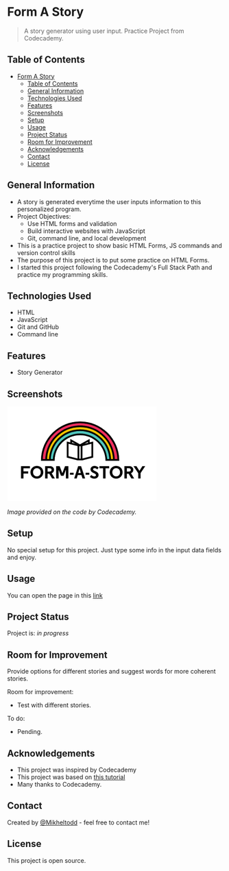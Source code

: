 # Form A Story
> A story generator using user input. Practice Project from Codecademy.

## Table of Contents
- [Form A Story](#form-a-story)
  - [Table of Contents](#table-of-contents)
  - [General Information](#general-information)
  - [Technologies Used](#technologies-used)
  - [Features](#features)
  - [Screenshots](#screenshots)
  - [Setup](#setup)
  - [Usage](#usage)
  - [Project Status](#project-status)
  - [Room for Improvement](#room-for-improvement)
  - [Acknowledgements](#acknowledgements)
  - [Contact](#contact)
  - [License](#license)
<!-- * [License](#license) -->



## General Information
- A story is generated everytime the user inputs information to this personalized program.
- Project Objectives:
    * Use HTML forms and validation
    * Build interactive websites with JavaScript
    * Git, command line, and local development
- This is a practice project to show basic HTML Forms, JS commands and version control skills
- The purpose of this project is to put some practice on HTML Forms. 
- I started this project following the Codecademy's Full Stack Path and practice my programming skills.

## Technologies Used
- HTML
- JavaScript
- Git and GitHub
- Command line


## Features
- Story Generator


## Screenshots
![ScreenShot of the page](./form-a-story-codecademy.png)

_Image provided on the code by Codecademy._



## Setup
No special setup for this project. Just type some info in the input data fields and enjoy.


## Usage
You can open the page in this [link](https://mikheltodd.github.io/Form-A-Story/)


## Project Status
Project is: _in progress_ 


## Room for Improvement

Provide options for different stories and suggest words for more coherent stories.

Room for improvement:
- Test with different stories. 

To do:
- Pending.


## Acknowledgements

- This project was inspired by Codecademy
- This project was based on <a href="https://www.codecademy.com/paths/full-stack-engineer-career-path/tracks/fscp-building-interactive-websites-with-javascript/modules/fecp-html-forms/projects/form-a-story" target="_blank">this tutorial</a>
- Many thanks to Codecademy.


## Contact
Created by <a href="https://github.com/Mikheltodd" target="_blank">@Mikheltodd</a> - feel free to contact me!


## License
This project is open source.
